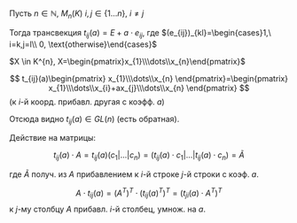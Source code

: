 Пусть $n \in \mathbb{N},\ M_{n}(K)$
$i, j \in \{ 1\dots n \},\ i\ne j$

Тогда трансвекция $t_{ij}(a)=E+a\cdot e_{ij},$ где $(e_{ij})_{kl}=\begin{cases}1,\ i=k,j=l\\ 0, \text{otherwise}\end{cases}$

$X \in K^{n}, X=\begin{pmatrix}x_{1}\\\dots\\x_{n}\end{pmatrix}$


$$
t_{ij}(a)\begin{pmatrix}
x_{1}\\\dots\\x_{n}
\end{pmatrix}=\begin{pmatrix}
x_{1}\\\dots\\x_{i}+ax_{j}\\\dots\\x_{n}
\end{pmatrix}
$$
(к $i$-й коорд. прибавл. другая с коэфф. $a$)

Отсюда видно $t_{ij}(a) \in GL(n)$ (есть обратная).

Действие на матрицы:

$$
t_{ij}(a)\cdot A = t_{ij}(a)(c_{1}|\dots|c_{n})=(t_{ij}(a)\cdot c_{1}|\dots|t_{ij}(a)\cdot c_{n})=\widetilde{A}
$$

где $\widetilde{A}$ получ. из $A$ прибавлением к $i$-й строке $j$-й строки с коэф. $a$.

$$
A\cdot t_{ij}(a)=(A^{T})^{T}\cdot (t_{ij}(a)^{T})^{T}=(t_{ji}(a)\cdot A^{T})^{T}
$$
к $j$-му столбцу $A$ прибавл. $i$-й столбец, умнож. на $a$.